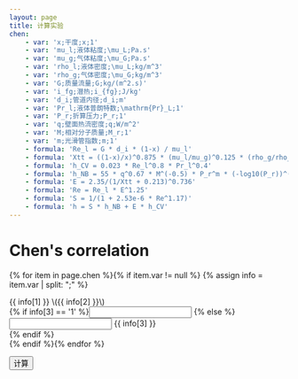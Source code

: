 ```yaml
---
layout: page
title: 计算实验
chen:
    - var: 'x;干度;x;1'
    - var: 'mu_l;液体粘度;\mu_L;Pa.s'
    - var: 'mu_g;气体粘度;\mu_G;Pa.s'
    - var: 'rho_l;液体密度;\mu_L;kg/m^3'
    - var: 'rho_g;气体密度;\mu_G;kg/m^3'
    - var: 'G;质量流量;G;kg/(m^2.s)'
    - var: 'i_fg;潜热;i_{fg};J/kg'
    - var: 'd_i;管道内径;d_i;m'
    - var: 'Pr_l;液体普朗特数;\mathrm{Pr}_L;1'
    - var: 'P_r;折算压力;P_r;1'
    - var: 'q;壁面热流密度;q;W/m^2'
    - var: 'M;相对分子质量;M_r;1'
    - var: 'm;光滑管指数;m;1'
    - formula: 'Re_l = G * d_i * (1-x) / mu_l'
    - formula: 'Xtt = ((1-x)/x)^0.875 * (mu_l/mu_g)^0.125 * (rho_g/rho_l)^0.5'
    - formula: 'h_CV = 0.023 * Re_l^0.8 * Pr_l^0.4'
    - formula: 'h_NB = 55 * q^0.67 * M^(-0.5) * P_r^m * (-log10(P_r))^(-0.55)'
    - formula: 'E = 2.35/(1/Xtt + 0.213)^0.736'
    - formula: 'Re = Re_l * E^1.25'
    - formula: 'S = 1/(1 + 2.53e-6 * Re^1.17)'
    - formula: 'h = S * h_NB + E * h_CV'
---
```


# Chen's correlation

<form class='form-horizontal'>

{% for item in page.chen %}{% if item.var != null %}
{% assign info = item.var | split: ";" %}
<div class='form-group'>
    <label for='{{ info[0] }}' class='col-sm-3 control-label'>{{ info[1] }} \({{ info[2] }}\)</label>
    <div class='col-sm-9'>
        {% if info[3] == '1' %}<input type='text' class='form-control' id='{{ info[0] }}'>
        {% else %}
        <div class='input-group'>
            <input type='text' class='form-control' id='{{ info[0] }}'>
            <span class='input-group-addon'>{{ info[3] }}</span>
        </div>
        {% endif %}
    </div>
</div>
{% endif %}{% endfor %}

<button class='btn btn-primary' id='calc' type='button'>计算</button>
</form>

<div id='result'></div>

<script>
$('#calc').on('click', function() {
    const parser = math.parser()
    let scope = {}
    {% for item in page.chen %}{% if item.var != null %}
    {% assign info = item.var | split: ";" %}
    scope.{{ info[0] }} = Number($('#{{ info[0] }}').val())
    {% endif %}{% endfor %}
    parser.scope = scope  // pass scope to parser
    {% for item in page.chen %}{% if item.formula != null %}
    parser.evaluate('{{ item.formula }}')
    {% endif %}{% endfor %}
    const h = parser.get('h')
    $('#result').append('<p>表面换热系数 h：' + h.toString() + 'W/m^2</p>')
})
</script>